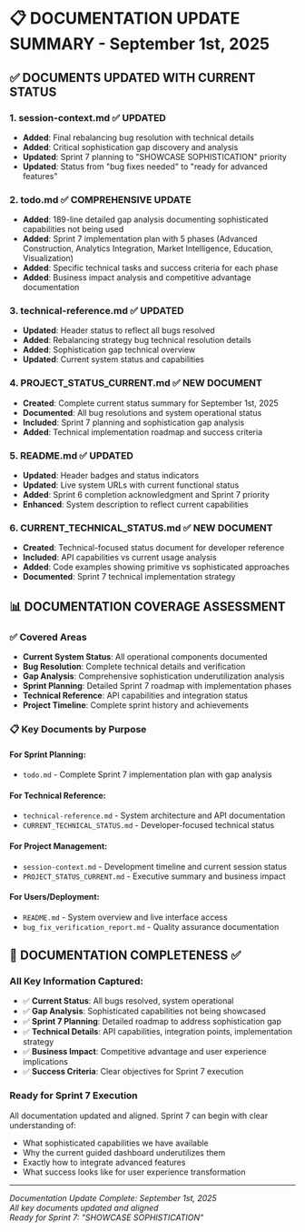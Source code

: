 # 📋 DOCUMENTATION UPDATE SUMMARY - September 1st, 2025

## ✅ **DOCUMENTS UPDATED WITH CURRENT STATUS**

### **1. session-context.md** ✅ **UPDATED**
- **Added**: Final rebalancing bug resolution with technical details
- **Added**: Critical sophistication gap discovery and analysis  
- **Updated**: Sprint 7 planning to "SHOWCASE SOPHISTICATION" priority
- **Updated**: Status from "bug fixes needed" to "ready for advanced features"

### **2. todo.md** ✅ **COMPREHENSIVE UPDATE**
- **Added**: 189-line detailed gap analysis documenting sophisticated capabilities not being used
- **Added**: Sprint 7 implementation plan with 5 phases (Advanced Construction, Analytics Integration, Market Intelligence, Education, Visualization)
- **Added**: Specific technical tasks and success criteria for each phase
- **Added**: Business impact analysis and competitive advantage documentation

### **3. technical-reference.md** ✅ **UPDATED**  
- **Updated**: Header status to reflect all bugs resolved
- **Added**: Rebalancing strategy bug technical resolution details
- **Added**: Sophistication gap technical overview
- **Updated**: Current system status and capabilities

### **4. PROJECT_STATUS_CURRENT.md** ✅ **NEW DOCUMENT**
- **Created**: Complete current status summary for September 1st, 2025
- **Documented**: All bug resolutions and system operational status
- **Included**: Sprint 7 planning and sophistication gap analysis
- **Added**: Technical implementation roadmap and success criteria

### **5. README.md** ✅ **UPDATED**
- **Updated**: Header badges and status indicators
- **Updated**: Live system URLs with current functional status  
- **Added**: Sprint 6 completion acknowledgment and Sprint 7 priority
- **Enhanced**: System description to reflect current capabilities

### **6. CURRENT_TECHNICAL_STATUS.md** ✅ **NEW DOCUMENT**
- **Created**: Technical-focused status document for developer reference
- **Included**: API capabilities vs current usage analysis
- **Added**: Code examples showing primitive vs sophisticated approaches
- **Documented**: Sprint 7 technical implementation strategy

## 📊 **DOCUMENTATION COVERAGE ASSESSMENT**

### **✅ Covered Areas**
- **Current System Status**: All operational components documented
- **Bug Resolution**: Complete technical details and verification  
- **Gap Analysis**: Comprehensive sophistication underutilization analysis
- **Sprint Planning**: Detailed Sprint 7 roadmap with implementation phases
- **Technical Reference**: API capabilities and integration status
- **Project Timeline**: Complete sprint history and achievements

### **📋 Key Documents by Purpose**

#### **For Sprint Planning**: 
- `todo.md` - Complete Sprint 7 implementation plan with gap analysis

#### **For Technical Reference**:
- `technical-reference.md` - System architecture and API documentation
- `CURRENT_TECHNICAL_STATUS.md` - Developer-focused technical status

#### **For Project Management**:
- `session-context.md` - Development timeline and current session status  
- `PROJECT_STATUS_CURRENT.md` - Executive summary and business impact

#### **For Users/Deployment**:
- `README.md` - System overview and live interface access
- `bug_fix_verification_report.md` - Quality assurance documentation

## 🎯 **DOCUMENTATION COMPLETENESS** ✅

### **All Key Information Captured**:
- ✅ **Current Status**: All bugs resolved, system operational
- ✅ **Gap Analysis**: Sophisticated capabilities not being showcased
- ✅ **Sprint 7 Planning**: Detailed roadmap to address sophistication gap
- ✅ **Technical Details**: API capabilities, integration points, implementation strategy
- ✅ **Business Impact**: Competitive advantage and user experience implications
- ✅ **Success Criteria**: Clear objectives for Sprint 7 execution

### **Ready for Sprint 7 Execution**
All documentation updated and aligned. Sprint 7 can begin with clear understanding of:
- What sophisticated capabilities we have available
- Why the current guided dashboard underutilizes them  
- Exactly how to integrate advanced features
- What success looks like for user experience transformation

---
*Documentation Update Complete: September 1st, 2025*  
*All key documents updated and aligned*  
*Ready for Sprint 7: "SHOWCASE SOPHISTICATION"*